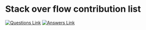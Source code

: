 # Stack over flow contribution list
[![Questions Link](https://img.shields.io/badge/StackOverflow-Questions-blue)](https://github.com/alive-to-die-anant/Stackoverflow-Contributions/blob/main/README.SO.Q.md)
[![Answers Link](https://img.shields.io/badge/StackOverflow-Answers-green)](https://github.com/alive-to-die-anant/Stackoverflow-Contributions/blob/main/README.SO.A.md)

